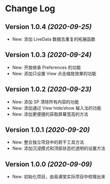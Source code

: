 Change Log
==========

Version 1.0.4 *(2020-09-25)*
----------------------------

* New: 添加 LiveData 数据去重复的拓展函数


Version 1.0.3 *(2020-09-24)*
----------------------------

* New: 开放继承 Preferences 的功能
* New: 添加只设置 View 点击缩放效果的功能


Version 1.0.2 *(2020-09-23)*
----------------------------

* New: 添加 SP 清除所有内容的功能
* New: 添加通过 View hide/show 输入法的功能
* New: 添加更便捷的获取屏幕宽高的方法


Version 1.0.1 *(2020-09-20)*
----------------------------

* New: 整合独立项目中的若干工具方法
* New: 添加沉浸模式和顶部状态栏透明的设置方法


Version 1.0.0 *(2020-09-09)*
----------------------------

* New: 初始化项目，由易课堂实际项目中梳理出来

